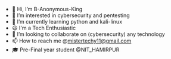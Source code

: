 - 👋 Hi, I’m B-Anonymous-King
- 👀 I’m interested in cybersecurity and pentesting
- 🌱 I’m currently learning python and kali-linux
- 😃 I'm a Tech Enthusiastic
- 💞️ I’m looking to collaborate on (cybersecurity) any technology
- 📫 How to reach me @mistertechy11@gmail.com
- 🎓 Pre-Final year student @NIT_HAMIRPUR
<!---
B-Anonymous-King/B-Anonymous-King is a ✨ special ✨ repository because its `README.md` (this file) appears on your GitHub profile.
You can click the Preview link to take a look at your changes.
--->
